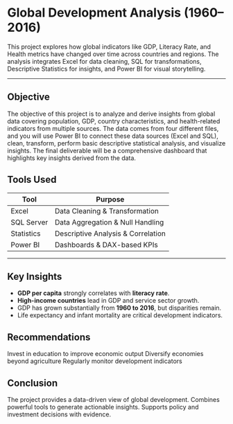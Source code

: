#  Global Development Analysis (1960–2016)

This project explores how global indicators like GDP, Literacy Rate, and Health metrics have changed over time across countries and regions. The analysis integrates Excel for data cleaning, SQL for transformations, Descriptive Statistics for insights, and Power BI for visual storytelling.

---

##  Objective

The objective of this project is to analyze and derive insights from global data covering population, GDP, country characteristics, and health-related indicators from multiple sources. The data comes from four different files, and you will use Power BI to connect these data sources (Excel and SQL), clean, transform, perform basic descriptive statistical analysis, and visualize insights. The final deliverable will be a comprehensive dashboard that highlights key insights derived from the data. 


##  Tools Used

| Tool       | Purpose                         |
|------------|----------------------------------|
| Excel      | Data Cleaning & Transformation  |
| SQL Server | Data Aggregation & Null Handling|
| Statistics | Descriptive Analysis & Correlation |
| Power BI   | Dashboards & DAX-based KPIs     |

---

##  Key Insights

- **GDP per capita** strongly correlates with **literacy rate**.
- **High-income countries** lead in GDP and service sector growth.
- GDP has grown substantially from **1960 to 2016**, but disparities remain.
- Life expectancy and infant mortality are critical development indicators.


##  Recommendations
Invest in education to improve economic output
Diversify economies beyond agriculture
Regularly monitor development indicators


## Conclusion
The project provides a data-driven view of global development.
Combines powerful tools to generate actionable insights.
Supports policy and investment decisions with evidence.



